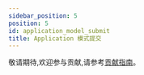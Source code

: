 ```yaml
---
sidebar_position: 5
position: 5
id: application_model_submit
title: Application 模式提交
---
```


敬请期待,欢迎参与贡献,请参考[贡献指南](../../developer_guide/contribution/how_contribute)。